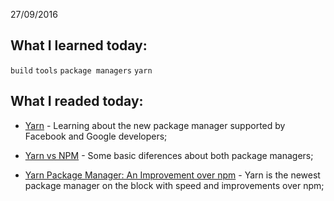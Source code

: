
27/09/2016

## What I learned today:

`build` `tools` `package managers` `yarn` 

## What I readed today:

* [Yarn](https://yarnpkg.com/en/docs/usage) - Learning about the new package manager supported by Facebook and Google developers;

* [Yarn vs NPM](https://www.sitepoint.com/yarn-vs-npm/?utm_source=javascriptweekly&utm_medium=email) - Some basic diferences about both package managers;

* [Yarn Package Manager: An Improvement over npm](https://scotch.io/tutorials/yarn-package-manager-an-improvement-over-npm) - Yarn is the newest package manager on the block with speed and improvements over npm;















